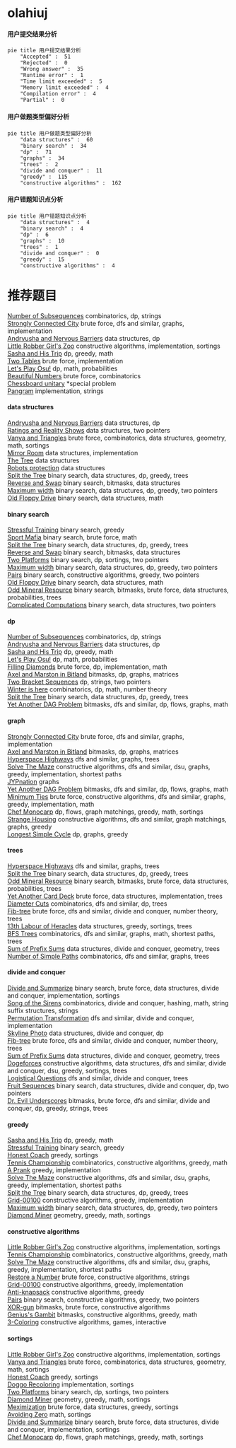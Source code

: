 # olahiuj
<!-- tabs:start -->
#### **用户提交结果分析**

```mermaid
pie title 用户提交结果分析
    "Accepted" :  51
    "Rejected" :  0
    "Wrong answer" :  35
    "Runtime error" :  1
    "Time limit exceeded" :  5
    "Memory limit exceeded" :  4
    "Compilation error" :  4
    "Partial" :  0
```
#### **用户做题类型偏好分析**

```mermaid
pie title 用户做题类型偏好分析
    "data structures" :  60
    "binary search" :  34
    "dp" :  71
    "graphs" :  34
    "trees" :  2
    "divide and conquer" :  11
    "greedy" :  115
    "constructive algorithms" :  162
```
#### **用户错题知识点分析**

```mermaid
pie title 用户错题知识点分析
    "data structures" :  4
    "binary search" :  4
    "dp" :  6
    "graphs" :  10
    "trees" :  1
    "divide and conquer" :  0
    "greedy" :  15
    "constructive algorithms" :  4
```
<!-- tabs:end -->
# 推荐题目
[Number of Subsequences](http://codeforces.com/problemset/problem/1426/F)		combinatorics,
                        dp,
                        strings		  
[Strongly Connected City](http://codeforces.com/problemset/problem/475/B)		brute force,
                        dfs and similar,
                        graphs,
                        implementation		  
[Andryusha and Nervous Barriers](https://codeforces.com/contest/781/problem/E)		data structures,
                        dp		  
[Little Robber Girl's Zoo](http://codeforces.com/problemset/problem/686/B)		constructive algorithms,
                        implementation,
                        sortings		  
[Sasha and His Trip](http://codeforces.com/problemset/problem/1113/A)		dp,
                        greedy,
                        math		  
[Two Tables](http://codeforces.com/problemset/problem/228/B)		brute force,
                        implementation		  
[Let's Play Osu!](https://codeforces.com/contest/236/problem/D)		dp,
                        math,
                        probabilities		  
[Beautiful Numbers](http://codeforces.com/problemset/problem/300/C)		brute force,
                        combinatorics		  
[Chessboard unitary](http://codeforces.com/problemset/problem/1115/U2)		*special problem		  
[Pangram](http://codeforces.com/problemset/problem/520/A)		implementation,
                        strings		  
<!-- tabs:start -->
#### **data structures**
[Andryusha and Nervous Barriers](https://codeforces.com/contest/781/problem/E)		data structures,
                        dp		  
[Ratings and Reality Shows](http://codeforces.com/problemset/problem/887/D)		data structures,
                        two pointers		  
[Vanya and Triangles](http://codeforces.com/problemset/problem/552/D)		brute force,
                        combinatorics,
                        data structures,
                        geometry,
                        math,
                        sortings		  
[Mirror Room](http://codeforces.com/problemset/problem/274/E)		data structures,
                        implementation		  
[The Tree](http://codeforces.com/problemset/problem/1017/G)		data structures		  
[Robots protection](http://codeforces.com/problemset/problem/575/I)		data structures		  
[Split the Tree](http://codeforces.com/problemset/problem/1059/E)		binary search,
                        data structures,
                        dp,
                        greedy,
                        trees		  
[Reverse and Swap](http://codeforces.com/problemset/problem/1401/F)		binary search,
                        bitmasks,
                        data structures		  
[Maximum width](http://codeforces.com/problemset/problem/1492/C)		binary search,
                        data structures,
                        dp,
                        greedy,
                        two pointers		  
[Old Floppy Drive](http://codeforces.com/problemset/problem/1490/G)		binary search,
                        data structures,
                        math		  
#### **binary search**
[Stressful Training](http://codeforces.com/problemset/problem/1132/D)		binary search,
                        greedy		  
[Sport Mafia](http://codeforces.com/problemset/problem/1195/B)		binary search,
                        brute force,
                        math		  
[Split the Tree](http://codeforces.com/problemset/problem/1059/E)		binary search,
                        data structures,
                        dp,
                        greedy,
                        trees		  
[Reverse and Swap](http://codeforces.com/problemset/problem/1401/F)		binary search,
                        bitmasks,
                        data structures		  
[Two Platforms](http://codeforces.com/problemset/problem/1409/E)		binary search,
                        dp,
                        sortings,
                        two pointers		  
[Maximum width](http://codeforces.com/problemset/problem/1492/C)		binary search,
                        data structures,
                        dp,
                        greedy,
                        two pointers		  
[Pairs](http://codeforces.com/problemset/problem/1463/D)		binary search,
                        constructive algorithms,
                        greedy,
                        two pointers		  
[Old Floppy Drive](http://codeforces.com/problemset/problem/1490/G)		binary search,
                        data structures,
                        math		  
[Odd Mineral Resource](http://codeforces.com/problemset/problem/1479/D)		binary search,
                        bitmasks,
                        brute force,
                        data structures,
                        probabilities,
                        trees		  
[Complicated Computations](http://codeforces.com/problemset/problem/1436/E)		binary search,
                        data structures,
                        two pointers		  
#### **dp**
[Number of Subsequences](http://codeforces.com/problemset/problem/1426/F)		combinatorics,
                        dp,
                        strings		  
[Andryusha and Nervous Barriers](https://codeforces.com/contest/781/problem/E)		data structures,
                        dp		  
[Sasha and His Trip](http://codeforces.com/problemset/problem/1113/A)		dp,
                        greedy,
                        math		  
[Let's Play Osu!](https://codeforces.com/contest/236/problem/D)		dp,
                        math,
                        probabilities		  
[Filling Diamonds](http://codeforces.com/problemset/problem/1339/A)		brute force,
                        dp,
                        implementation,
                        math		  
[Axel and Marston in Bitland](https://codeforces.com/contest/781/problem/D)		bitmasks,
                        dp,
                        graphs,
                        matrices		  
[Two Bracket Sequences](http://codeforces.com/problemset/problem/1272/F)		dp,
                        strings,
                        two pointers		  
[Winter is here](http://codeforces.com/problemset/problem/839/D)		combinatorics,
                        dp,
                        math,
                        number theory		  
[Split the Tree](http://codeforces.com/problemset/problem/1059/E)		binary search,
                        data structures,
                        dp,
                        greedy,
                        trees		  
[Yet Another DAG Problem](http://codeforces.com/problemset/problem/1430/G)		bitmasks,
                        dfs and similar,
                        dp,
                        flows,
                        graphs,
                        math		  
#### **graph**
[Strongly Connected City](http://codeforces.com/problemset/problem/475/B)		brute force,
                        dfs and similar,
                        graphs,
                        implementation		  
[Axel and Marston in Bitland](https://codeforces.com/contest/781/problem/D)		bitmasks,
                        dp,
                        graphs,
                        matrices		  
[Hyperspace Highways](http://codeforces.com/problemset/problem/1045/C)		dfs and similar,
                        graphs,
                        trees		  
[Solve The Maze](http://codeforces.com/problemset/problem/1365/D)		constructive algorithms,
                        dfs and similar,
                        dsu,
                        graphs,
                        greedy,
                        implementation,
                        shortest paths		  
[JYPnation](http://codeforces.com/problemset/problem/1338/E)		graphs		  
[Yet Another DAG Problem](http://codeforces.com/problemset/problem/1430/G)		bitmasks,
                        dfs and similar,
                        dp,
                        flows,
                        graphs,
                        math		  
[Minimum Ties](http://codeforces.com/problemset/problem/1487/C)		brute force,
                        constructive algorithms,
                        dfs and similar,
                        graphs,
                        greedy,
                        implementation,
                        math		  
[Chef Monocarp](http://codeforces.com/problemset/problem/1437/C)		dp,
                        flows,
                        graph matchings,
                        greedy,
                        math,
                        sortings		  
[Strange Housing](http://codeforces.com/problemset/problem/1470/D)		constructive algorithms,
                        dfs and similar,
                        graph matchings,
                        graphs,
                        greedy		  
[Longest Simple Cycle](http://codeforces.com/problemset/problem/1476/C)		dp,
                        graphs,
                        greedy		  
#### **trees**
[Hyperspace Highways](http://codeforces.com/problemset/problem/1045/C)		dfs and similar,
                        graphs,
                        trees		  
[Split the Tree](http://codeforces.com/problemset/problem/1059/E)		binary search,
                        data structures,
                        dp,
                        greedy,
                        trees		  
[Odd Mineral Resource](http://codeforces.com/problemset/problem/1479/D)		binary search,
                        bitmasks,
                        brute force,
                        data structures,
                        probabilities,
                        trees		  
[Yet Another Card Deck](http://codeforces.com/problemset/problem/1511/C)		brute force,
                        data structures,
                        implementation,
                        trees		  
[Diameter Cuts](http://codeforces.com/problemset/problem/1499/F)		combinatorics,
                        dfs and similar,
                        dp,
                        trees		  
[Fib-tree](http://codeforces.com/problemset/problem/1491/E)		brute force,
                        dfs and similar,
                        divide and conquer,
                        number theory,
                        trees		  
[13th Labour of Heracles](http://codeforces.com/problemset/problem/1466/D)		data structures,
                        greedy,
                        sortings,
                        trees		  
[BFS Trees](http://codeforces.com/problemset/problem/1495/D)		combinatorics,
                        dfs and similar,
                        graphs,
                        math,
                        shortest paths,
                        trees		  
[Sum of Prefix Sums](http://codeforces.com/problemset/problem/1303/G)		data structures,
                        divide and conquer,
                        geometry,
                        trees		  
[Number of Simple Paths](http://codeforces.com/problemset/problem/1454/E)		combinatorics,
                        dfs and similar,
                        graphs,
                        trees		  
#### **divide and conquer**
[Divide and Summarize](http://codeforces.com/problemset/problem/1461/D)		binary search,
                        brute force,
                        data structures,
                        divide and conquer,
                        implementation,
                        sortings		  
[Song of the Sirens](http://codeforces.com/problemset/problem/1466/G)		combinatorics,
                        divide and conquer,
                        hashing,
                        math,
                        string suffix structures,
                        strings		  
[Permutation Transformation](http://codeforces.com/problemset/problem/1490/D)		dfs and similar,
                        divide and conquer,
                        implementation		  
[Skyline Photo](https://codeforces.com/contest/1483/problem/C)		data structures,
                        divide and conquer,
                        dp		  
[Fib-tree](http://codeforces.com/problemset/problem/1491/E)		brute force,
                        dfs and similar,
                        divide and conquer,
                        number theory,
                        trees		  
[Sum of Prefix Sums](http://codeforces.com/problemset/problem/1303/G)		data structures,
                        divide and conquer,
                        geometry,
                        trees		  
[Dogeforces](http://codeforces.com/problemset/problem/1494/D)		constructive algorithms,
                        data structures,
                        dfs and similar,
                        divide and conquer,
                        dsu,
                        greedy,
                        sortings,
                        trees		  
[Logistical Questions](http://codeforces.com/problemset/problem/566/C)		dfs and similar,
                        divide and conquer,
                        trees		  
[Fruit Sequences](http://codeforces.com/problemset/problem/1428/F)		binary search,
                        data structures,
                        divide and conquer,
                        dp,
                        two pointers		  
[Dr. Evil Underscores](http://codeforces.com/problemset/problem/1285/D)		bitmasks,
                        brute force,
                        dfs and similar,
                        divide and conquer,
                        dp,
                        greedy,
                        strings,
                        trees		  
#### **greedy**
[Sasha and His Trip](http://codeforces.com/problemset/problem/1113/A)		dp,
                        greedy,
                        math		  
[Stressful Training](http://codeforces.com/problemset/problem/1132/D)		binary search,
                        greedy		  
[Honest Coach](http://codeforces.com/problemset/problem/1360/B)		greedy,
                        sortings		  
[Tennis Championship](https://codeforces.com/contest/736/problem/A)		combinatorics,
                        constructive algorithms,
                        greedy,
                        math		  
[A Prank](http://codeforces.com/problemset/problem/1062/A)		greedy,
                        implementation		  
[Solve The Maze](http://codeforces.com/problemset/problem/1365/D)		constructive algorithms,
                        dfs and similar,
                        dsu,
                        graphs,
                        greedy,
                        implementation,
                        shortest paths		  
[Split the Tree](http://codeforces.com/problemset/problem/1059/E)		binary search,
                        data structures,
                        dp,
                        greedy,
                        trees		  
[Grid-00100](http://codeforces.com/problemset/problem/1371/D)		constructive algorithms,
                        greedy,
                        implementation		  
[Maximum width](http://codeforces.com/problemset/problem/1492/C)		binary search,
                        data structures,
                        dp,
                        greedy,
                        two pointers		  
[Diamond Miner](https://codeforces.com/contest/1496/problem/C)		geometry,
                        greedy,
                        math,
                        sortings		  
#### **constructive algorithms**
[Little Robber Girl's Zoo](http://codeforces.com/problemset/problem/686/B)		constructive algorithms,
                        implementation,
                        sortings		  
[Tennis Championship](https://codeforces.com/contest/736/problem/A)		combinatorics,
                        constructive algorithms,
                        greedy,
                        math		  
[Solve The Maze](http://codeforces.com/problemset/problem/1365/D)		constructive algorithms,
                        dfs and similar,
                        dsu,
                        graphs,
                        greedy,
                        implementation,
                        shortest paths		  
[Restore a Number](http://codeforces.com/problemset/problem/670/F)		brute force,
                        constructive algorithms,
                        strings		  
[Grid-00100](http://codeforces.com/problemset/problem/1371/D)		constructive algorithms,
                        greedy,
                        implementation		  
[Anti-knapsack](http://codeforces.com/problemset/problem/1493/A)		constructive algorithms,
                        greedy		  
[Pairs](http://codeforces.com/problemset/problem/1463/D)		binary search,
                        constructive algorithms,
                        greedy,
                        two pointers		  
[XOR-gun](https://codeforces.com/contest/1456/problem/B)		bitmasks,
                        brute force,
                        constructive algorithms		  
[Genius's Gambit](http://codeforces.com/problemset/problem/1492/D)		bitmasks,
                        constructive algorithms,
                        greedy,
                        math		  
[3-Coloring](https://codeforces.com/contest/1504/problem/D)		constructive algorithms,
                        games,
                        interactive		  
#### **sortings**
[Little Robber Girl's Zoo](http://codeforces.com/problemset/problem/686/B)		constructive algorithms,
                        implementation,
                        sortings		  
[Vanya and Triangles](http://codeforces.com/problemset/problem/552/D)		brute force,
                        combinatorics,
                        data structures,
                        geometry,
                        math,
                        sortings		  
[Honest Coach](http://codeforces.com/problemset/problem/1360/B)		greedy,
                        sortings		  
[Doggo Recoloring](http://codeforces.com/problemset/problem/1025/A)		implementation,
                        sortings		  
[Two Platforms](http://codeforces.com/problemset/problem/1409/E)		binary search,
                        dp,
                        sortings,
                        two pointers		  
[Diamond Miner](https://codeforces.com/contest/1496/problem/C)		geometry,
                        greedy,
                        math,
                        sortings		  
[Meximization](http://codeforces.com/problemset/problem/1497/A)		brute force,
                        data structures,
                        greedy,
                        sortings		  
[Avoiding Zero](http://codeforces.com/problemset/problem/1427/A)		math,
                        sortings		  
[Divide and Summarize](http://codeforces.com/problemset/problem/1461/D)		binary search,
                        brute force,
                        data structures,
                        divide and conquer,
                        implementation,
                        sortings		  
[Chef Monocarp](http://codeforces.com/problemset/problem/1437/C)		dp,
                        flows,
                        graph matchings,
                        greedy,
                        math,
                        sortings		  
<!-- tabs:end -->
